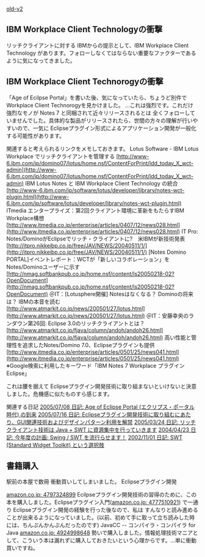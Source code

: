 [old-v2](ig050715-orig.html)

## IBM Workplace Client Technologyの衝撃

リッチクライアントに対する IBMからの提示として、IBM Workplace Client Technology があります。フォローしなくてはならない重要なファクターであるように気になってきました。






## IBM Workplace Client Technorogyの衝撃


「Age of Ecilpse Portal」を書いた後、気になっていたら、ちょうど別件で Workplace Client Technorogyを見かけました。
…これは強烈です。これだけ強烈なモノが Notes 7 と同梱されて近々リリースされるとは 全くフォローしていませんでした。具体的な製品がリリースされたら、世間の方々の理解が行いやすいので、一気に
Eclipseプラグイン形式によるアプリケーション開発が一般化する可能性があります。

関連すると考えられるリンクをメモしておきます。
Lotus Software - IBM Lotus Workplace でリッチクライアントを管理する
  [http://www-6.ibm.com/jp/domino07/lotus/home.nsf/ContentForPrint/ldd_today_X_wct-admin](http://www-6.ibm.com/jp/domino07/lotus/home.nsf/ContentForPrint/ldd_today_X_wct-admin)
  IBM Lotus Notes と IBM Workplace Client Technology の統合
  [http://www-6.ibm.com/jp/software/lotus/developer/library/notes-wct-plugin.html](http://www-6.ibm.com/jp/software/lotus/developer/library/notes-wct-plugin.html)
  ITmedia エンタープライズ：第2回クライアント環境に革新をもたらすIBM Workplace構想
  [http://www.itmedia.co.jp/enterprise/articles/0407/12/news028.html](http://www.itmedia.co.jp/enterprise/articles/0407/12/news028.html)
  IT Pro: Notes/DominoがEclipseでリッチ・クライアントに?　米IBMが新技術発表
  [http://itpro.nikkeibp.co.jp/free/JAV/NEWS/20040511/1/](http://itpro.nikkeibp.co.jp/free/JAV/NEWS/20040511/1/)
  [Notes Domino PORTAL]イベントレポート：WCTが「新しいコラボレーション」をNotes/Dominoユーザーに示す
  [http://nmag.softbankpub.co.jp/home.nsf/content/ls20050218-02?OpenDocument](http://nmag.softbankpub.co.jp/home.nsf/content/ls20050218-02?OpenDocument)
  ＠IT：[Lotusphere開催] Notesはなくなる？ Dominoの将来は？ IBMの本音を読む
  [http://www.atmarkit.co.jp/news/200501/27/lotus.html](http://www.atmarkit.co.jp/news/200501/27/lotus.html)
  ＠IT：安藤幸央のランダウン第26回: Eclipse 3.0のリッチクライアントとは？
  [http://www.atmarkit.co.jp/fjava/column/andoh/andoh26.html](http://www.atmarkit.co.jp/fjava/column/andoh/andoh26.html)
  高い性能と管理性を追求したNotes/Domino 7.0、Eclipseプラグインも提供
  [http://www.itmedia.co.jp/enterprise/articles/0501/25/news041.html](http://www.itmedia.co.jp/enterprise/articles/0501/25/news041.html)
  ※Google検索に利用したキーワード「IBM Notes 7 Workplace プラグイン Eclipse」


これは腰を据えて Eclipseプラグイン開発技術に取り組まないといけないと決意しました。危機感に似たものすら感じます。

関連する日記
[2005/07/08 日記: Age of Eclipse Portal (エクリプス・ポータル時代) の到来](ig050708.html)
  [2005/07/16 日記: Eclipseプラグイン開発技術に取り組むにあたり、GUI関連技術およびデザインパターン利用を解禁](ig050716.html)
  [2005/03/24 日記: リッチクライアント技術は Java + SWT に資源集中を行っていきます](ig050324.html)
  [2004/04/23 日記: 今年度の計画: Swing / SWT を流行らせます！](../2004/ig040423.html)
  [2002/11/01 日記: SWT (Standard Widget Toolkit) という選択肢](../2002/ig021101.html)


## 書籍購入


駅前の本屋で数冊 衝動買いしてしまいました。
Eclipseプラグイン開発
  


[amazon.co.jp: 4797324899](http://www.amazon.co.jp/exec/obidos/ASIN/4797324899/igapyondiary-22)
  Ecilpseプラグイン開発技術の習得のために、この本を購入しました。Eclipseプラグイン入門([amazon.co.jp: 4777510921](http://www.amazon.co.jp/exec/obidos/ASIN/4777510921/igapyondiary-22))
  で一通り Eclipseプラグイン開発の経験を行った後なので、私は すんなりと読み進めることが出来るようになっていました。(以前、初めて手に取って立ち読みした時には、ちんぷんかんぷんだったのです)
  JavaCC -- コンパイラ・コンパイラ for Java
  [amazon.co.jp: 4924998648](http://www.amazon.co.jp/exec/obidos/ASIN/4924998648/igapyondiary-22)
  勢いで購入しました。情報処理技術マニアとして、こういう本は漏れずに購入しておきたいという心理からです。…単に衝動買いですね。